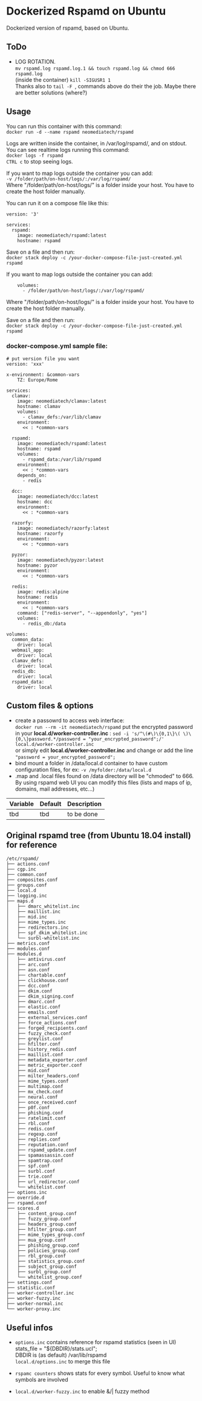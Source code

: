 # Dockerized Rspamd on Ubuntu
Dockerized version of rspamd, based on Ubuntu.

## ToDo
- LOG ROTATION.  
`mv rspamd.log rspamd.log.1 && touch rspamd.log && chmod 666 rspamd.log`   
(inside the container) `kill -SIGUSR1 1`  
Thanks also to `tail -F `, commands above do their the job. Maybe there are better solutions (where?)

## Usage
You can run this container with this command:  
`docker run -d --name rspamd neomediatech/rspamd`  

Logs are written inside the container, in /var/log/rspamd/, and on stdout. You can see realtime logs running this command:  
`docker logs -f rspamd`  
`CTRL c` to stop seeing logs.  

If you want to map logs outside the container you can add:  
`-v /folder/path/on-host/logs/:/var/log/rspamd/`  
Where "/folder/path/on-host/logs/" is a folder inside your host. You have to create the host folder manually.  

You can run it on a compose file like this:  

```
version: '3'  

services:  
  rspamd:  
    image: neomediatech/rspamd:latest  
    hostname: rspamd  
```
Save on a file and then run:  
`docker stack deploy -c /your-docker-compose-file-just-created.yml rspamd`

If you want to map logs outside the container you can add:  
```
    volumes:
      - /folder/path/on-host/logs/:/var/log/rspamd/
```
Where "/folder/path/on-host/logs/" is a folder inside your host. You have to create the host folder manually.

Save on a file and then run:  
`docker stack deploy -c /your-docker-compose-file-just-created.yml rspamd`  

### docker-compose.yml sample file:
```
# put version file you want
version: 'xxx'

x-environment: &common-vars
    TZ: Europe/Rome

services:
  clamav:
    image: neomediatech/clamav:latest
    hostname: clamav
    volumes:
      - clamav_defs:/var/lib/clamav
    environment:
      << : *common-vars

  rspamd:
    image: neomediatech/rspamd:latest
    hostname: rspamd
    volumes:
      - rspamd_data:/var/lib/rspamd
    environment:
      << : *common-vars
    depends_on:
      - redis

  dcc:
    image: neomediatech/dcc:latest
    hostname: dcc
    environment:
      << : *common-vars

  razorfy:
    image: neomediatech/razorfy:latest
    hostname: razorfy
    environment:
      << : *common-vars

  pyzor:
    image: neomediatech/pyzor:latest
    hostname: pyzor
    environment:
      << : *common-vars

  redis:
    image: redis:alpine
    hostname: redis
    environment:
      << : *common-vars
    command: ["redis-server", "--appendonly", "yes"]
    volumes:
      - redis_db:/data

volumes:
  common_data:
    driver: local
  webmail_app:
    driver: local
  clamav_defs:
    driver: local
  redis_db:
    driver: local
  rspamd_data:
    driver: local

```

## Custom files & options
- create a passowrd to access web interface:  
`docker run --rm -it neomediatech/rspamd`
put the encrypted password in your __local.d/worker-controller.inc__ :
`sed -i 's/^\(#\)\{0,1\}\( \)\{0,\}password.*/password = "your_encrypted_password";/' local.d/worker-controller.inc`  
or simply edit __local.d/worker-controller.inc__ and change or add the line  
`"password = your_encrypted_password";`
- bind mount a folder in /data/local.d container to have custom configuration files, for ex: `-v /myfolder:/data/local.d`
- .map and .local files found on /data directory will be "chmoded" to 666. By using rspamd web UI you can modify this files (lists and maps of ip, domains, mail addresses, etc...)  


| Variable | Default | Description |
| -------- | ------- | ----------- |
| tbd | tbd | to be done |

## Original rspamd tree (from Ubuntu 18.04 install) for reference
```
/etc/rspamd/
├── actions.conf
├── cgp.inc
├── common.conf
├── composites.conf
├── groups.conf
├── local.d
├── logging.inc
├── maps.d
│   ├── dmarc_whitelist.inc
│   ├── maillist.inc
│   ├── mid.inc
│   ├── mime_types.inc
│   ├── redirectors.inc
│   ├── spf_dkim_whitelist.inc
│   └── surbl-whitelist.inc
├── metrics.conf
├── modules.conf
├── modules.d
│   ├── antivirus.conf
│   ├── arc.conf
│   ├── asn.conf
│   ├── chartable.conf
│   ├── clickhouse.conf
│   ├── dcc.conf
│   ├── dkim.conf
│   ├── dkim_signing.conf
│   ├── dmarc.conf
│   ├── elastic.conf
│   ├── emails.conf
│   ├── external_services.conf
│   ├── force_actions.conf
│   ├── forged_recipients.conf
│   ├── fuzzy_check.conf
│   ├── greylist.conf
│   ├── hfilter.conf
│   ├── history_redis.conf
│   ├── maillist.conf
│   ├── metadata_exporter.conf
│   ├── metric_exporter.conf
│   ├── mid.conf
│   ├── milter_headers.conf
│   ├── mime_types.conf
│   ├── multimap.conf
│   ├── mx_check.conf
│   ├── neural.conf
│   ├── once_received.conf
│   ├── p0f.conf
│   ├── phishing.conf
│   ├── ratelimit.conf
│   ├── rbl.conf
│   ├── redis.conf
│   ├── regexp.conf
│   ├── replies.conf
│   ├── reputation.conf
│   ├── rspamd_update.conf
│   ├── spamassassin.conf
│   ├── spamtrap.conf
│   ├── spf.conf
│   ├── surbl.conf
│   ├── trie.conf
│   ├── url_redirector.conf
│   └── whitelist.conf
├── options.inc
├── override.d
├── rspamd.conf
├── scores.d
│   ├── content_group.conf
│   ├── fuzzy_group.conf
│   ├── headers_group.conf
│   ├── hfilter_group.conf
│   ├── mime_types_group.conf
│   ├── mua_group.conf
│   ├── phishing_group.conf
│   ├── policies_group.conf
│   ├── rbl_group.conf
│   ├── statistics_group.conf
│   ├── subject_group.conf
│   ├── surbl_group.conf
│   └── whitelist_group.conf
├── settings.conf
├── statistic.conf
├── worker-controller.inc
├── worker-fuzzy.inc
├── worker-normal.inc
└── worker-proxy.inc
```
## Useful infos
- `options.inc` contains reference for rspamd statistics (seen in UI)  
stats_file = "${DBDIR}/stats.ucl";  
DBDIR is (as default) /var/lib/rspamd  
`local.d/options.inc` to merge this file  
  
- `rspamc counters` shows stats for every symbol. Useful to know what symbols are involved  

- `local.d/worker-fuzzy.inc` to enable &/| fuzzy method  

